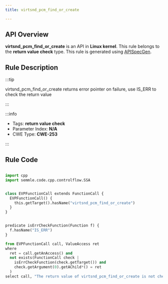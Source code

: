 ```yaml
---
title: virtsnd_pcm_find_or_create

---
```



## API Overview
**virtsnd_pcm_find_or_create** is an API in **Linux kernel**. This rule belongs to the **return value check** type. This rule is generated using [APISpecGen](../../tools/APISpecGen).
## Rule Description

:::tip

virtsnd_pcm_find_or_create returns error pointer on failure, use IS_ERR to check the return value

:::

:::info

- Tags: **return value check**
- Parameter Index: **N/A**
- CWE Type: **CWE-253**

:::

## Rule Code
```python

import cpp
import semmle.code.cpp.controlflow.SSA


class EVPFunctionCall extends FunctionCall {
  EVPFunctionCall() {
    this.getTarget().hasName("virtsnd_pcm_find_or_create")
  }
}


predicate isErrCheckFunction(Function f) {
  f.hasName("IS_ERR") 
}

from EVPFunctionCall call, ValueAccess ret
where
  ret = call.getAnAccess() and
  not exists(FunctionCall check |
    isErrCheckFunction(check.getTarget()) and
    check.getArgument(0).getAChild*() = ret
  )
select call, "The return value of virtsnd_pcm_find_or_create is not checked with IS_ERR."
    
```